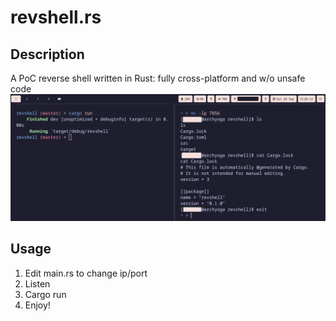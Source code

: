 # revshell.rs

## Description
A PoC reverse shell written in Rust: fully cross-platform and w/o unsafe code
![thumbnail](thumbnail.png)

## Usage
1. Edit main.rs to change ip/port
2. Listen
3. Cargo run
4. Enjoy!
